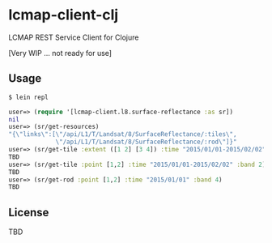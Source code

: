 # lcmap-client-clj

LCMAP REST Service Client for Clojure

[Very WIP ... not ready for use]

## Usage

```bash
$ lein repl
```

```clojure
user=> (require '[lcmap-client.l8.surface-reflectance :as sr])
nil
user=> (sr/get-resources)
"{\"links\":[\"/api/L1/T/Landsat/8/SurfaceReflectance/:tiles\",
             \"/api/L1/T/Landsat/8/SurfaceReflectance/:rod\"]}"
user=> (sr/get-tile :extent ([1 2] [3 4]) :time "2015/01/01-2015/02/02" :band 4)
TBD
user=> (sr/get-tile :point [1,2] :time "2015/01/01-2015/02/02" :band 2)
TBD
user=> (sr/get-rod :point [1,2] :time "2015/01/01" :band 4)
TBD
```

## License

TBD

